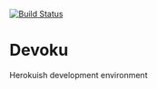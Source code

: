 [![Build Status](https://travis-ci.org/adaptivdesign/devoku.svg?branch=master)](https://travis-ci.org/adaptivdesign/devoku)

# Devoku
Herokuish development environment
